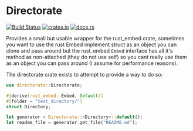 # Directorate

[![Build Status](https://github.com/ewestudios/ewe_platform/workflows/Test/badge.svg)](https://github.com/ewestudios/ewe_platform/rust-embed/actions?query=workflow%3ATest)
[![crates.io](https://img.shields.io/crates/v/rust-embed.svg)](https://crates.io/crates/directorate)
[![docs.rs](https://img.shields.io/crates/v/rust-embed.svg)](https://docs.rs/directorate/0.0.1/directorate/)

Provides a small but usable wrapper for the rust_embed crate, sometimes you want to use the rust Embed implement struct
as an object you can clone and pass around but the rust_embed `Embed` interface has all it's method as non-attached (they do not use self)
so you cant really use them as an object you can pass around (I assume for performance reasons).

The directorate crate exists to attempt to provide a way to do so:

```Rust
use directorate::Directorate;

#[derive(rust_embed::Embed, Default)]
#[folder = "test_directory/"]
struct Directory;

let generator = Directorate::<Directory>::default();
let readme_file = generator.get_file("README.md");

```

